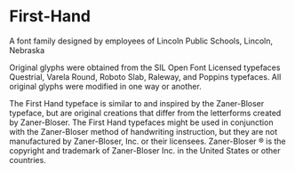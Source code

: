 # First-Hand
A font family designed by employees of Lincoln Public Schools, Lincoln, Nebraska

Original glyphs were obtained from the SIL Open Font Licensed typefaces Questrial, Varela Round, Roboto Slab, Raleway, and Poppins typefaces. All original glyphs were modified in one way or another. 

The First Hand typeface is similar to and inspired by the Zaner-Bloser typeface, but are original creations that differ from the letterforms created by Zaner-Bloser. The First Hand typefaces might be used in conjunction with the Zaner-Bloser method of handwriting instruction, but they are not manufactured by Zaner-Bloser, Inc. or their licensees. Zaner-Bloser ® is the copyright and trademark of Zaner-Bloser Inc. in the United States or other countries.
